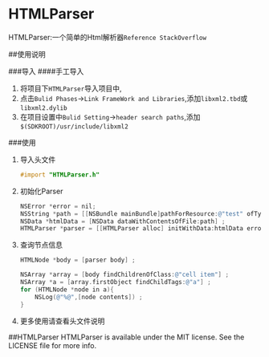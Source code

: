 # HTMLParser
HTMLParser:一个简单的Html解析器`Reference StackOverflow`

##使用说明

###导入
####手工导入

1. 将项目下`HTMLParser`导入项目中,
2. 点击`Bulid Phases`->`Link FrameWork and Libraries`,添加`libxml2.tbd`或`libxml2.dylib`
3. 在项目设置中`Bulid Setting`->`header search paths`,添加`$(SDKROOT)/usr/include/libxml2`

###使用

1. 导入头文件

	```objective-c
	#import "HTMLParser.h"
	```
	
2. 初始化Parser

	```objective-c
    NSError *error = nil;
    NSString *path = [[NSBundle mainBundle]pathForResource:@"test" ofType:@"html"] ;
    NSData *htmlData = [NSData dataWithContentsOfFile:path] ;
    HTMLParser *parser = [[HTMLParser alloc] initWithData:htmlData error:&error] ;
	```
	
3. 查询节点信息

	```objective-c
	HTMLNode *body = [parser body] ;
    
    NSArray *array = [body findChildrenOfClass:@"cell item"] ;
    NSArray *a = [array.firstObject findChildTags:@"a"] ;
    for (HTMLNode *node in a){
        NSLog(@"%@",[node contents]) ;
    }
	```
	
4. 更多使用请查看头文件说明

##HTMLParser
HTMLParser is available under the MIT license. See the LICENSE file for more info.